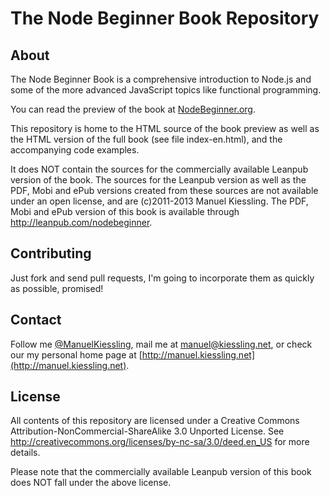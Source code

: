 # The Node Beginner Book Repository


## About

The Node Beginner Book is a comprehensive introduction to Node.js and some of the more advanced JavaScript topics like functional programming.

You can read the preview of the book at [NodeBeginner.org](http://nodebeginner.org).

This repository is home to the HTML source of the book preview as well as the HTML version of the full book (see file index-en.html), and the accompanying code examples.

It does NOT contain the sources for the commercially available Leanpub version of the book. The sources for the Leanpub version as well as the PDF, Mobi and ePub versions created from these sources are not available under an open license, and are (c)2011-2013 Manuel Kiessling. The PDF, Mobi and ePub version of this book is available through http://leanpub.com/nodebeginner.


## Contributing

Just fork and send pull requests, I'm going to incorporate them as quickly as possible, promised!


## Contact

Follow me [@ManuelKiessling](http://twitter.com/manuelkiessling), mail me at [manuel@kiessling.net](mailto:manuel@kiessling.net), or check our my personal home page at [http://manuel.kiessling.net](http://manuel.kiessling.net).


## License

All contents of this repository are licensed under a Creative Commons Attribution-NonCommercial-ShareAlike 3.0 Unported License.
See http://creativecommons.org/licenses/by-nc-sa/3.0/deed.en_US for more details.

Please note that the commercially available Leanpub version of this book does NOT fall under the above license.
